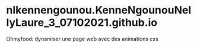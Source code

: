 # nlkennengounou.KenneNgounouNellyLaure_3_07102021.github.io
Ohmyfood: dynamiser une page web avec des animations css
